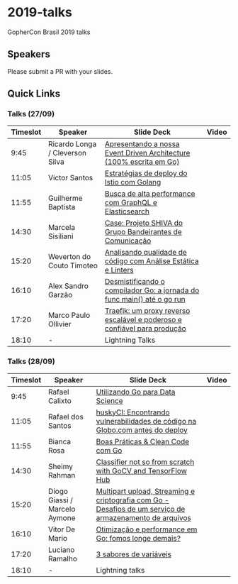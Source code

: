 # 2019-talks
GopherCon Brasil 2019 talks

## Speakers
Please submit a PR with your slides.

## Quick Links

### Talks (27/09)

| Timeslot    | Speaker     | Slide Deck | Video | 
| ----------- | ----------- | ---------- | ----- | 
| 9:45 | Ricardo Longa / Cleverson Silva | [Apresentando a nossa Event Driven Architecture (100% escrita em Go)](https://docs.google.com/presentation/d/1IpzsiGLgmLf8W1Hl8qz_bnW4TVQ5xeVSyQka4EtYj_k/edit?usp=sharing) | |
| 11:05 | Victor Santos | [Estratégias de deploy do Istio com Golang](vsantos.github.io/gophercon) | |
| 11:55 | Guilherme Baptista | [Busca de alta performance com GraphQL e Elasticsearch](https://speakerdeck.com/gbaptista/gopherconbr-2019-busca-de-alta-performance-com-graphql-e-elasticsearch) | |
| 14:30 | Marcela Sisiliani | [Case: Projeto SHIVA do Grupo Bandeirantes de Comunicação](http://bit.ly/masisiliani-gophercon2019) | |
| 15:20 | Weverton do Couto Timoteo | [Analisando qualidade de código com Análise Estática e Linters](https://www.slideshare.net/wevtimoteo/gophercon-2019-analyzing-code-quality-with-static-analysis-and-linters) | |
| 16:10 | Alex Sandro Garzão | [Desmistificando o compilador Go: a jornada do func main() até o go run](https://speakerdeck.com/alexgarzao/desmistificando-o-compilador-go-a-jornada-do-func-main-ate-o-go-run) | |
| 17:20 | Marco Paulo Ollivier | [Traefik: um proxy reverso escalável e poderoso e confiável para produção](https://speakerdeck.com/marcopollivier/traefik-um-proxy-reverso-escalavel-e-poderoso-e-confiavel-para-producao) | |
| 18:10 | - | Lightning Talks | |

### Talks (28/09)

| Timeslot    | Speaker     | Slide Deck | Video |
| ----------- | ----------- | ---------- | ----- |
| 9:45 | Rafael Calixto | [Utilizando Go para Data Science](https://drive.google.com/file/d/1XL8ujGbIiGXwUL8tAJIDHHAfsITMrjBw/view?usp=drivesdk) | |
| 11:05 | Rafael dos Santos | [huskyCI: Encontrando vulnerabilidades de código na Globo.com antes do deploy](https://github.com/rafaveira3/contributions/blob/master/huskyCI-GopherCon-BR-2019.pdf) | |
| 11:55 | Bianca Rosa | [Boas Práticas & Clean Code com Go](https://slides.com/biancarosa__/go-clean-code) | |
| 14:30 | Sheimy Rahman | [Classifier not so from scratch with GoCV and TensorFlow Hub](https://speakerdeck.com/wdrwoman/classifier-not-so-from-scratch-with-gocv-and-tensorflow-hub) | |
| 15:20 | Diogo Giassi / Marcelo Aymone | [Multipart upload, Streaming e criptografia com Go - Desafios de um serviço de armazenamento de arquivos](https://www.slideshare.net/DiogoGiassiDAgostin/multipart-upload-streaming-e-criptografia-desafios-de-um-servio-de-armazenamento-de-arquivos-feito-em-go) | |
| 16:10 | Vitor De Mario | [Otimização e performance em Go: fomos longe demais?](https://speakerdeck.com/vdemario/otimizacao-em-go-fomos-longe-demais) | |
| 17:20 | Luciano Ramalho | [3 sabores de variáveis](https://speakerdeck.com/ramalho/3-sabores-de-variaveis) | |
| 18:10 | - | Lightning talks | |








